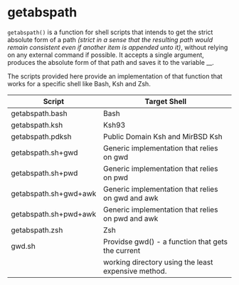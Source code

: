# getabspath

`getabspath()` is a function for shell scripts that intends to get the
strict absolute form of a path *(strict in a sense that the resulting
path would remain consistent even if another item is appended unto it)*, 
without relying on any external command if possible.  It accepts a
single argument, produces the absolute form of that path and saves it to
the variable __.

The scripts provided here provide an implementation of that function
that works for a specific shell like Bash, Ksh and Zsh.

| Script                | Target Shell                                        |
|-----------------------|-----------------------------------------------------|
| getabspath.bash       | Bash                                                |
| getabspath.ksh        | Ksh93                                               |
| getabspath.pdksh      | Public Domain Ksh and MirBSD Ksh                    |
| getabspath.sh+gwd     | Generic implementation that relies on gwd           |
| getabspath.sh+pwd     | Generic implementation that relies on pwd           |
| getabspath.sh+gwd+awk | Generic implementation that relies on gwd and awk   |
| getabspath.sh+pwd+awk | Generic implementation that relies on pwd and awk   |
| getabspath.zsh        | Zsh                                                 |
| gwd.sh                | Providse gwd() - a function that gets the current   |
|                       | working directory using the least expensive method. |
